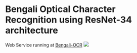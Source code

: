 # Bengali Optical Character Recognition using ResNet-34 architecture
Web Service running at [Bengali-OCR](https://bengali-ocr.onrender.com/)
![](https://github.com/Joyoshish/Bengali_OCR_ResNet/blob/master/samle_ocr_webservice.png)
